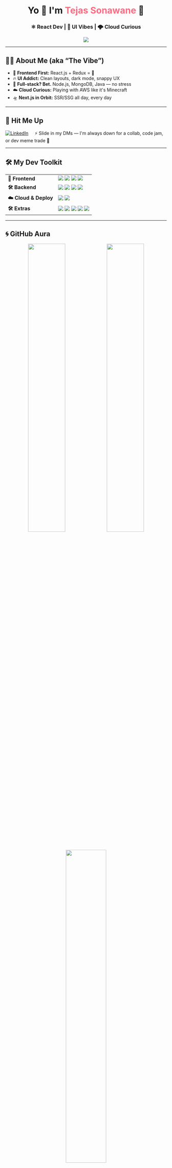 <h1 align="center">Yo 👋 I'm <span style="color:#FF6B81;">Tejas Sonawane</span> 🚀</h1>
<h3 align="center">⚛️ React Dev | 🎨 UI Vibes | 🌩 Cloud Curious</h3>

<p align="center">
  <img src="https://readme-typing-svg.herokuapp.com?font=Fira+Code&size=24&pause=1000&color=F75C7E&center=true&vCenter=true&width=480&lines=UI+is+my+canvas+%F0%9F%8E%A8;React+is+my+weapon+%E2%9A%94%EF%B8%8F;Next.js+%2B+AWS+in+the+lab+%F0%9F%92%AB;Let's+build+some+dope+stuff+%F0%9F%9A%80" />
</p>

---

## 💁‍♂️ About Me (aka “The Vibe”)

- 🧩 **Frontend First:** React.js + Redux = 💖
- 🔥 **UI Addict:** Clean layouts, dark mode, snappy UX
- 🧠 **Full-stack? Bet.** Node.js, MongoDB, Java — no stress
- ☁️ **Cloud Curious:** Playing with AWS like it's Minecraft
- 🛸 **Next.js in Orbit:** SSR/SSG all day, every day

---

## 📡 Hit Me Up

[![LinkedIn](https://img.shields.io/badge/LinkedIn-%230077B5.svg?style=for-the-badge&logo=linkedin&logoColor=white)](https://www.linkedin.com/in/tejassonawane0205/)
&nbsp;&nbsp;&nbsp;
⚡ Slide in my DMs — I'm always down for a collab, code jam, or dev meme trade 🤙

---

## 🛠️ My Dev Toolkit

<table>
  <tr>
    <td><strong>🧠 Frontend</strong></td>
    <td>
      <img src="https://img.shields.io/badge/React-20232A?style=for-the-badge&logo=react&logoColor=61DAFB" />
      <img src="https://img.shields.io/badge/Next.js-000000?style=for-the-badge&logo=nextdotjs&logoColor=white" />
      <img src="https://img.shields.io/badge/TailwindCSS-06B6D4?style=for-the-badge&logo=tailwindcss&logoColor=white" />
      <img src="https://img.shields.io/badge/Redux-593D88?style=for-the-badge&logo=redux&logoColor=white" />
    </td>
  </tr>
  <tr>
    <td><strong>🛠️ Backend</strong></td>
    <td>
      <img src="https://img.shields.io/badge/Node.js-339933?style=for-the-badge&logo=nodedotjs&logoColor=white" />
      <img src="https://img.shields.io/badge/Java-ED8B00?style=for-the-badge&logo=openjdk&logoColor=white" />
      <img src="https://img.shields.io/badge/MongoDB-4EA94B?style=for-the-badge&logo=mongodb&logoColor=white" />
      <img src="https://img.shields.io/badge/MySQL-00758F?style=for-the-badge&logo=mysql&logoColor=white" />
    </td>
  </tr>
  <tr>
    <td><strong>☁️ Cloud & Deploy</strong></td>
    <td>
      <img src="https://img.shields.io/badge/AWS-232F3E?style=for-the-badge&logo=amazonaws&logoColor=FF9900" />
      <img src="https://img.shields.io/badge/Vercel-000000?style=for-the-badge&logo=vercel&logoColor=white" />
    </td>
  </tr>
  <tr>
    <td><strong>🛠️ Extras</strong></td>
    <td>
      <img src="https://img.shields.io/badge/Git-F05032?style=for-the-badge&logo=git&logoColor=white" />
      <img src="https://img.shields.io/badge/HTML5-E34F26?style=for-the-badge&logo=html5&logoColor=white" />
      <img src="https://img.shields.io/badge/CSS3-1572B6?style=for-the-badge&logo=css3&logoColor=white" />
      <img src="https://img.shields.io/badge/JavaScript-F7DF1E?style=for-the-badge&logo=javascript&logoColor=black" />
      <img src="https://img.shields.io/badge/TypeScript-3178C6?style=for-the-badge&logo=typescript&logoColor=white" />
    </td>
  </tr>
</table>


---

## 🌀 GitHub Aura

<p align="center">
  <img src="https://github-readme-stats.vercel.app/api?username=sonawaneteju4&show_icons=true&theme=tokyonight&border_radius=12&hide_title=false&title_color=F75C7E" width="48%" />
  <img src="https://github-readme-streak-stats.herokuapp.com/?user=sonawaneteju4&theme=tokyonight&hide_border=false" width="48%" />
  <br /><br />
  <img src="https://github-readme-stats.vercel.app/api/top-langs/?username=sonawaneteju4&layout=compact&theme=tokyonight&border_radius=12" width="50%" />
</p>

---

## 🧠 Daily Brain Fuel

<p align="center">
  <img src="https://quotes-github-readme.vercel.app/api?type=horizontal&theme=radical" />
</p>

---

<p align="center">
  <b>Made with 💻 + ☕ + 🔥 by Tejas Sonawane</b>
</p>
